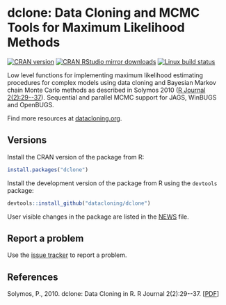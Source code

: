 # dclone: Data Cloning and MCMC Tools for Maximum Likelihood Methods

[![CRAN version](http://www.r-pkg.org/badges/version/dclone)](http://cran.rstudio.com/web/packages/dclone/index.html)
[![CRAN RStudio mirror downloads](http://cranlogs.r-pkg.org/badges/grand-total/dclone)](http://www.rdocumentation.org/packages/dclone)
[![Linux build status](https://travis-ci.org/datacloning/dclone.svg?branch=master)](https://travis-ci.org/datacloning/dclone)

Low level functions for implementing
maximum likelihood estimating procedures for
complex models using data cloning and Bayesian
Markov chain Monte Carlo methods
as described in Solymos 2010 ([R Journal 2(2):29--37](http://journal.r-project.org/archive/2010-2/RJournal_2010-2_Solymos.pdf)).
Sequential and parallel MCMC support
for JAGS, WinBUGS and OpenBUGS.

Find more resources at [datacloning.org](http://datacloning.org).

## Versions

Install the CRAN version of the package from R:

```R
install.packages("dclone")
```

Install the development version of the package from R using the
`devtools` package:

```R
devtools::install_github("datacloning/dclone")
```

User visible changes in the package are listed in the [NEWS](https://github.com/datacloning/dclone/blob/master/NEWS.md) file.

## Report a problem

Use the [issue tracker](https://github.com/datacloning/dclone/issues)
to report a problem.

## References

Solymos, P., 2010. dclone: Data Cloning in R. R Journal 2(2):29--37. [[PDF](http://journal.r-project.org/archive/2010-2/RJournal_2010-2_Solymos.pdf)]
